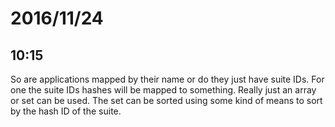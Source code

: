 # 2016/11/24

## 10:15

So are applications mapped by their name or do they just have suite IDs. For
one the suite IDs hashes will be mapped to something. Really just an array or
set can be used. The set can be sorted using some kind of means to sort by the
hash ID of the suite.


